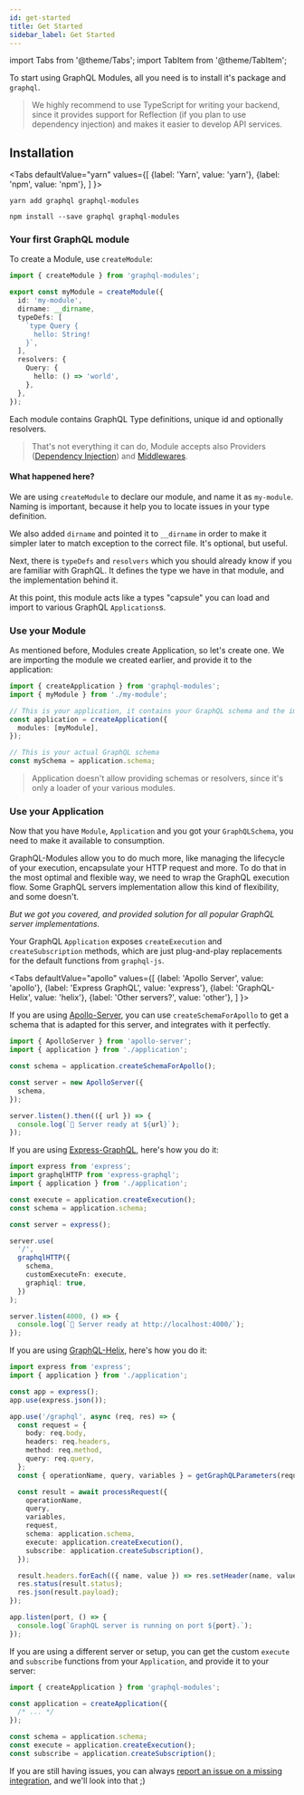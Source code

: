 ```yaml
---
id: get-started
title: Get Started
sidebar_label: Get Started
---
```


import Tabs from '@theme/Tabs';
import TabItem from '@theme/TabItem';

To start using GraphQL Modules, all you need is to install it's package and `graphql`.

> We highly recommend to use TypeScript for writing your backend, since it provides support for Reflection (if you plan to use dependency injection) and makes it easier to develop API services.

## Installation

<Tabs
defaultValue="yarn"
values={[
{label: 'Yarn', value: 'yarn'},
{label: 'npm', value: 'npm'},
]
}>
<TabItem value="yarn">

    yarn add graphql graphql-modules

</TabItem>

<TabItem value="npm">

    npm install --save graphql graphql-modules

</TabItem>
</Tabs>

### Your first GraphQL module

To create a Module, use `createModule`:

```typescript
import { createModule } from 'graphql-modules';

export const myModule = createModule({
  id: 'my-module',
  dirname: __dirname,
  typeDefs: [
    `type Query {
      hello: String!
    }`,
  ],
  resolvers: {
    Query: {
      hello: () => 'world',
    },
  },
});
```

Each module contains GraphQL Type definitions, unique id and optionally resolvers.

> That's not everything it can do, Module accepts also Providers ([Dependency Injection](./di/introduction)) and [Middlewares](./advanced/middlewares).

#### What happened here?

We are using `createModule` to declare our module, and name it as `my-module`. Naming is important, because it help you to locate issues in your type definition.

We also added `dirname` and pointed it to `__dirname` in order to make it simpler later to match exception to the correct file. It's optional, but useful.

Next, there is `typeDefs` and `resolvers` which you should already know if you are familiar with GraphQL. It defines the type we have in that module, and the implementation behind it.

At this point, this module acts like a types "capsule" you can load and import to various GraphQL `Applications`s.

### Use your Module

As mentioned before, Modules create Application, so let's create one. We are importing the module we created earlier, and provide it to the application:

```typescript
import { createApplication } from 'graphql-modules';
import { myModule } from './my-module';

// This is your application, it contains your GraphQL schema and the implementation of it.
const application = createApplication({
  modules: [myModule],
});

// This is your actual GraphQL schema
const mySchema = application.schema;
```

> Application doesn't allow providing schemas or resolvers, since it's only a loader of your various modules.

### Use your Application

Now that you have `Module`, `Application` and you got your `GraphQLSchema`, you need to make it available to consumption.

GraphQL-Modules allow you to do much more, like managing the lifecycle of your execution, encapsulate your HTTP request and more. To do that in the most optimal and flexible way, we need to wrap the GraphQL execution flow. Some GraphQL servers implementation allow this kind of flexibility, and some doesn't.

_But we got you covered, and provided solution for all popular GraphQL server implementations._

Your GraphQL `Application` exposes `createExecution` and `createSubscription` methods, which are just plug-and-play replacements for the default functions from `graphql-js`.

<Tabs
defaultValue="apollo"
values={[
{label: 'Apollo Server', value: 'apollo'},
{label: 'Express GraphQL', value: 'express'},
{label: 'GraphQL-Helix', value: 'helix'},
{label: 'Other servers?', value: 'other'},
]
}>
<TabItem value="apollo">

If you are using [Apollo-Server](https://github.com/apollographql/apollo-server), you can use `createSchemaForApollo` to get a schema that is adapted for this server, and integrates with it perfectly.

```typescript title="/src/server.ts"
import { ApolloServer } from 'apollo-server';
import { application } from './application';

const schema = application.createSchemaForApollo();

const server = new ApolloServer({
  schema,
});

server.listen().then(({ url }) => {
  console.log(`🚀 Server ready at ${url}`);
});
```

</TabItem>
<TabItem value="express">

If you are using [Express-GraphQL](https://github.com/graphql/express-graphql), here's how you do it:

```typescript title="/src/server.ts"
import express from 'express';
import graphqlHTTP from 'express-graphql';
import { application } from './application';

const execute = application.createExecution();
const schema = application.schema;

const server = express();

server.use(
  '/',
  graphqlHTTP({
    schema,
    customExecuteFn: execute,
    graphiql: true,
  })
);

server.listen(4000, () => {
  console.log(`🚀 Server ready at http://localhost:4000/`);
});
```

</TabItem>
<TabItem value="helix">

If you are using [GraphQL-Helix](https://github.com/contrawork/graphql-helix), here's how you do it:

```typescript title="/src/server.ts"
import express from 'express';
import { application } from './application';

const app = express();
app.use(express.json());

app.use('/graphql', async (req, res) => {
  const request = {
    body: req.body,
    headers: req.headers,
    method: req.method,
    query: req.query,
  };
  const { operationName, query, variables } = getGraphQLParameters(request);

  const result = await processRequest({
    operationName,
    query,
    variables,
    request,
    schema: application.schema,
    execute: application.createExecution(),
    subscribe: application.createSubscription(),
  });

  result.headers.forEach(({ name, value }) => res.setHeader(name, value));
  res.status(result.status);
  res.json(result.payload);
});

app.listen(port, () => {
  console.log(`GraphQL server is running on port ${port}.`);
});
```

</TabItem>
<TabItem value="other">

If you are using a different server or setup, you can get the custom `execute` and `subscribe` functions from your `Application`, and provide it to your server:

```typescript
import { createApplication } from 'graphql-modules';

const application = createApplication({
  /* ... */
});

const schema = application.schema;
const execute = application.createExecution();
const subscribe = application.createSubscription();
```

If you are still having issues, you can always [report an issue on a missing integration](https://github.com/Urigo/graphql-modules/issues/new), and we'll look into that ;)

</TabItem>
</Tabs>
